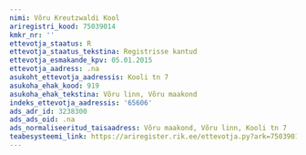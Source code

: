 ```yaml
---
nimi: Võru Kreutzwaldi Kool
ariregistri_kood: 75039014
kmkr_nr: ''
ettevotja_staatus: R
ettevotja_staatus_tekstina: Registrisse kantud
ettevotja_esmakande_kpv: 05.01.2015
ettevotja_aadress: .na
asukoht_ettevotja_aadressis: Kooli tn 7
asukoha_ehak_kood: 919
asukoha_ehak_tekstina: Võru linn, Võru maakond
indeks_ettevotja_aadressis: '65606'
ads_adr_id: 3238300
ads_ads_oid: .na
ads_normaliseeritud_taisaadress: Võru maakond, Võru linn, Kooli tn 7
teabesysteemi_link: https://ariregister.rik.ee/ettevotja.py?ark=75039014&ref=rekvisiidid
---
```


